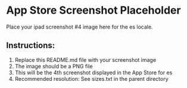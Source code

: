 # App Store Screenshot Placeholder

Place your ipad screenshot #4 image here for the es locale.

## Instructions:
1. Replace this README.md file with your screenshot image
2. The image should be a PNG file
3. This will be the 4th screenshot displayed in the App Store for es
4. Recommended resolution: See sizes.txt in the parent directory
